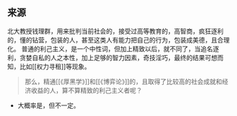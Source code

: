## 来源

北大教授钱理群，用来批判当前社会的，接受过高等教育的，高智商，疯狂逐利的，懂的钻营，包装的人，甚至这类人有能力把自己的行为，包装成美德，且合理化。
普通的利己主义，是一个中性词，但加上精致以后，就不同了，当追名逐利，贪婪自私的人之本性，加上足够的智力因素，奇技淫巧，最终的结果可想而知，比如[[权力寻租]]等现象。
> 那么，精通[[《厚黑学》]]和[[《博弈论》]]的，且取得了比较高的社会成就和经济收益的人，算不算精致的利己主义者呢？
- 大概率是，但不一定。
